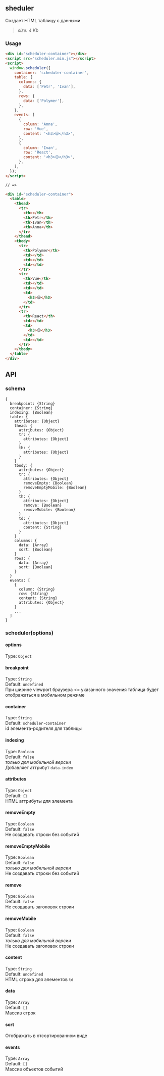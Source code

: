 ## sheduler
Создает HTML таблицу с данными  
>*size: 4 Kb*  
### Usage
```html
<div id="scheduler-container"></div>
<script src="scheduler.min.js"></script>
<script>
  window.scheduler({
    container: 'scheduler-container',
    table: {
      columns: {
        data: ['Petr', 'Ivan'],
      },
      rows: {
        data: ['Polymer'],
      },
    },
    events: [
      {
        column: 'Anna',
        row: 'Vue',
        content: '<h3>😃</h3>',       
      },
      {
        column: 'Ivan',
        row: 'React',
        content: '<h3>😕</h3>',
      },
    ],
  });
</script>

// =>

<div id="scheduler-container">
  <table>
    <thead>
      <tr>
        <th></th>
        <th>Petr</th>
        <th>Ivan</th>
        <th>Anna</th>
      </tr>
    </thead>
    <tbody>
      <tr>
        <th>Polymer</th>
        <td></td>
        <td></td>
        <td></td>
      </tr>
      <tr>
        <th>Vue</th>
        <td></td>
        <td></td>
        <td>
          <h3>😃</h3>
        </td>
      </tr>
      <tr>
        <th>React</th>
        <td></td>
        <td>
          <h3>😕</h3>
        </td>
        <td></td>
      </tr>
    </tbody>
  </table>
</div>
```
## API
### schema
```text
{
  breakpoint: {String}
  container: {String}
  indexing: {Boolean}
  table: {
    attributes: {Object}
    thead: {
      attributes: {Object}
      tr: {
        attributes: {Object}
      }
      th: {
        attributes: {Object}
      }
    }
    tbody: {
      attributes: {Object}
      tr: {
        attributes: {Object}
        removeEmpty: {Boolean}
        removeEmptyMobile: {Boolean}
      }
      th: {
        attributes: {Object}
        remove: {Boolean}
        removeMobile: {Boolean}
      }
      td: {
        attributes: {Object}
        content: {String}
      }
    }
    columns: {
      data: {Array}
      sort: {Boolean}
    }
    rows: {
      data: {Array}
      sort: {Boolean}
    }
  }
  events: [
    {
      column: {String}
      row: {String}
      content: {String}
      attributes: {Object}
    }
    ...
  ]
}
```
### scheduler(options)
#### options
Type: `Object`
#### breakpoint
Type: `String`  
Default: `undefined`     
При ширине viewport браузера <= указанного значения таблица будет отображаться в мобильном режиме 
#### container
Type: `String`  
Default: `scheduler-container`  
id элемента-родителя для таблицы
#### indexing  
Type: `Boolean`  
Default: `false`  
*только для мобильной версии*   
Добавляет аттрибут `data-index`    
#### attributes
Type: `Object`  
Default: `{}`  
HTML аттрибуты для элемента
#### removeEmpty
Type: `Boolean`  
Default: `false`  
Не создавать строки без событий
#### removeEmptyMobile
Type: `Boolean`  
Default: `false`  
*только для мобильной версии*  
Не создавать строки без событий
#### remove
Type: `Boolean`  
Default: `false`  
Не создавать заголовок строки
#### removeMobile
Type: `Boolean`  
Default: `false`  
*только для мобильной версии*  
Не создавать заголовок строки
#### content
Type: `String`  
Default: `undefined`  
HTML строка для элементов `td` 
#### data
Type: `Array`  
Default: `[]`  
Массив строк
#### sort 
Отображать в отсортированном виде
#### events
Type: `Array`  
Default: `[]`  
Массив объектов событий
